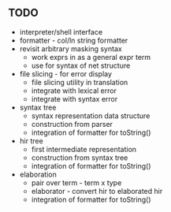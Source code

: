 
## TODO
* interpreter/shell interface
* formatter - col/ln string formatter
* revisit arbitrary masking syntax
    * work exprs in as a general expr term
    * use for syntax of net structure
* file slicing - for error display
    * file slicing utility in translation
    * integrate with lexical error
    * integrate with syntax error
* syntax tree
    * syntax representation data structure
    * construction from parser
    * integration of formatter for toString()
* hir tree
    * first intermediate representation
    * construction from syntax tree
    * integration of formatter for toString()
* elaboration
    * pair over term - term x type
    * elaborator - convert hir to elaborated hir
    * integration of formatter for toString()

